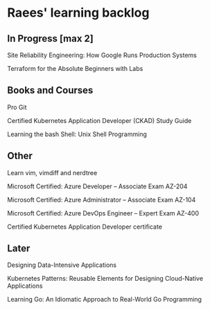 # Raees' learning backlog

## In Progress [max 2]
Site Reliability Engineering: How Google Runs Production Systems

Terraform for the Absolute Beginners with Labs

## Books and Courses
Pro Git

Certified Kubernetes Application Developer (CKAD) Study Guide

Learning the bash Shell: Unix Shell Programming

## Other
Learn vim, vimdiff and nerdtree

Microsoft Certified: Azure Developer – Associate Exam AZ-204

Microsoft Certified: Azure Administrator – Associate Exam AZ-104

Microsoft Certified: Azure DevOps Engineer – Expert Exam AZ-400

Certified Kubernetes Application Developer certificate

## Later
Designing Data-Intensive Applications

Kubernetes Patterns: Reusable Elements for Designing Cloud-Native Applications

Learning Go: An Idiomatic Approach to Real-World Go Programming
